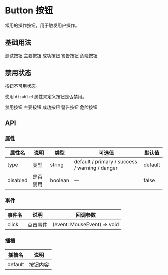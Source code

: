# Button 按钮

常用的操作按钮，用于触发用户操作。

## 基础用法
<div class="demo-button">
  <NeButton>测试按钮</NeButton>
  <NeButton type="primary">主要按钮</NeButton>
  <NeButton type="success">成功按钮</NeButton>
  <NeButton type="warning">警告按钮</NeButton>
  <NeButton type="danger">危险按钮</NeButton>
</div>


## 禁用状态
按钮不可用状态。

使用 `disabled` 属性来定义按钮是否禁用。

<div class="demo-button">
  <NeButton disabled>禁用按钮</NeButton>
  <NeButton type="primary" disabled>主要按钮</NeButton>
  <NeButton type="success" disabled>成功按钮</NeButton>
  <NeButton type="warning" disabled>警告按钮</NeButton>
  <NeButton type="danger" disabled>危险按钮</NeButton>
</div>

## API

### 属性

| 属性名   | 说明     | 类型    | 可选值                                         | 默认值  |
| -------- | -------- | ------- | ---------------------------------------------- | ------- |
| type     | 类型     | string  | default / primary / success / warning / danger | default |
| disabled | 是否禁用 | boolean | —                                              | false   |

### 事件

| 事件名 | 说明     | 回调参数                    |
| ------ | -------- | --------------------------- |
| click  | 点击事件 | (event: MouseEvent) => void |

### 插槽

| 插槽名  | 说明     |
| ------- | -------- |
| default | 按钮内容 |